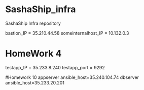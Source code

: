 # SashaShip_infra
SashaShip Infra repository

bastion_IP = 35.210.44.58
someinternalhost_IP = 10.132.0.3

# HomeWork 4
testapp_IP = 35.233.8.240
testapp_port = 9292

#Homework 10
appserver ansible_host=35.240.104.74
dbserver ansible_host=35.233.20.201


